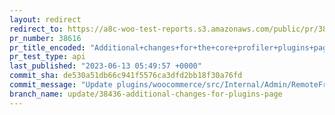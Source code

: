```yaml
---
layout: redirect
redirect_to: https://a8c-woo-test-reports.s3.amazonaws.com/public/pr/38616/api/index.html
pr_number: 38616
pr_title_encoded: "Additional+changes+for+the+core+profiler+plugins+page"
pr_test_type: api
last_published: "2023-06-13 05:49:57 +0000"
commit_sha: de530a51db66c941f5576ca3dfd2bb18f30a76fd
commit_message: "Update plugins/woocommerce/src/Internal/Admin/RemoteFreeExtensions/De…"
branch_name: update/38436-additional-changes-for-plugins-page
---
```

